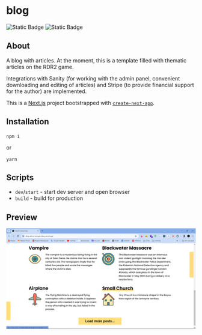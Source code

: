 # blog

![Static Badge](https://img.shields.io/badge/nextjs-14.0.1-%237de649)
![Static Badge](https://img.shields.io/badge/sass-1.69.5-%238b40d6)

## About

A blog with articles. At the moment, this is a template filled with thematic articles on the RDR2 game.

Integrations with Sanity (for working with the admin panel, convenient downloading and editing of articles) and Stripe (to provide financial support for the author) are implemented.

This is a [Next.js](https://nextjs.org/) project bootstrapped with [`create-next-app`](https://github.com/vercel/next.js/tree/canary/packages/create-next-app).

## Installation

```
npm i
```

or

```
yarn
```

## Scripts

- `dev`/`start` - start dev server and open browser
- `build` - build for production

## Preview

![A list of articles](/public/preview.png)

